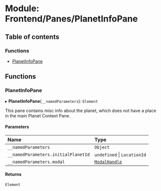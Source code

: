# Module: Frontend/Panes/PlanetInfoPane

## Table of contents

### Functions

- [PlanetInfoPane](Frontend_Panes_PlanetInfoPane.md#planetinfopane)

## Functions

### PlanetInfoPane

▸ **PlanetInfoPane**(`__namedParameters`): `Element`

This pane contains misc info about the planet, which does not have a place in the main Planet Context Pane.

#### Parameters

| Name                                | Type                                                                   |
| :---------------------------------- | :--------------------------------------------------------------------- |
| `__namedParameters`                 | `Object`                                                               |
| `__namedParameters.initialPlanetId` | `undefined` \| `LocationId`                                            |
| `__namedParameters.modal`           | [`ModalHandle`](../interfaces/Frontend_Views_ModalPane.ModalHandle.md) |

#### Returns

`Element`
